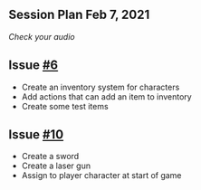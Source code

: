 ## Session Plan Feb 7, 2021
_Check your audio_

## Issue [#6](https://github.com/tredfern/terminus/issues/6)
  - Create an inventory system for characters
  - Add actions that can add an item to inventory
  - Create some test items

## Issue [#10](https://github.com/tredfern/terminus/issues/10)
  - Create a sword
  - Create a laser gun
  - Assign to player character at start of game
  